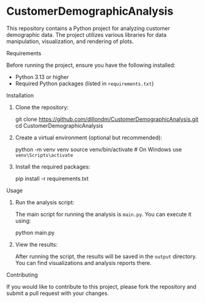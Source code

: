 # CustomerDemographicAnalysis

This repository contains a Python project for analyzing customer demographic data. The project utilizes various libraries for data manipulation, visualization, and rendering of plots. 

 Requirements

Before running the project, ensure you have the following installed:

- Python 3.13 or higher
- Required Python packages (listed in `requirements.txt`)

 Installation

1. Clone the repository:


   git clone https://github.com/dillondm/CustomerDemographicAnalysis.git
   cd CustomerDemographicAnalysis
   

2. Create a virtual environment (optional but recommended):

   
   python -m venv venv
   source venv/bin/activate  # On Windows use `venv\Scripts\activate`
   

3. Install the required packages:

   
   pip install -r requirements.txt
   

Usage

1. Run the analysis script:

   The main script for running the analysis is `main.py`. You can execute it using:

   
   python main.py
   

2. View the results:

   After running the script, the results will be saved in the `output` directory. You can find visualizations and analysis reports there.

 Contributing

If you would like to contribute to this project, please fork the repository and submit a pull request with your changes.

